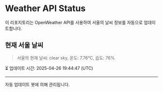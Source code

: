 
# Weather API Status

이 리포지토리는 OpenWeather API를 사용하여 서울의 날씨 정보를 자동으로 업데이트합니다.

## 현재 서울 날씨
> 서울의 현재 날씨: clear sky, 온도: 7.76°C, 습도: 76%

⏳ 업데이트 시간: 2025-04-26 19:44:47 (UTC)

---
자동 업데이트 봇에 의해 관리됩니다.
